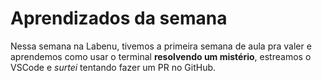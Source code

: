 # Aprendizados da semana

Nessa semana na Labenu, tivemos a primeira semana de aula pra valer e aprendemos como usar o terminal **resolvendo um mistério**, estreamos o VSCode e *surtei* tentando fazer um PR no GitHub.